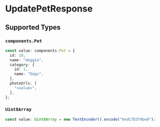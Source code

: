 # UpdatePetResponse


## Supported Types

### `components.Pet`

```typescript
const value: components.Pet = {
  id: 10,
  name: "doggie",
  category: {
    id: 1,
    name: "Dogs",
  },
  photoUrls: [
    "<value>",
  ],
};
```

### `Uint8Array`

```typescript
const value: Uint8Array = new TextEncoder().encode("0xdC7D3f4be0");
```

